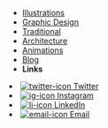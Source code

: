 - [Illustrations](illustrations)
- [Graphic Design](graphic-design)
- [Traditional](traditional)
- [Architecture](architecture)
- [Animations](animations)
- [Blog](https://sohkimsoh.medium.com/)
- **Links**
<!-- items with icons -->
<li onmouseover="handleIconHover(event)" onmouseout="handleIconHover(event)">
  <a href="https://twitter.com/sohkimsoh" target="_self">
    <img alt="twitter-icon" src="https://icongr.am/fontawesome/twitter.svg?color=4D4D4D&size=16">
    Twitter
  </a>
</li>
<li onmouseover="handleIconHover(event)" onmouseout="handleIconHover(event)">
  <a href="https://www.instagram.com/yunniemon/" target="_self">
    <img alt="ig-icon" src="https://icongr.am/fontawesome/instagram.svg?color=4D4D4D&size=16">
    Instagram
  </a>
</li>
<li onmouseover="handleIconHover(event)" onmouseout="handleIconHover(event)">
  <a href="https://www.linkedin.com/in/sohkim/" target="_self">
    <img alt="li-icon" src="https://icongr.am/fontawesome/linkedin.svg?color=4D4D4D&size=16">
    LinkedIn
  </a>
</li>
<li onmouseover="handleIconHover(event)" onmouseout="handleIconHover(event)">
  <a href="mailto:kimsohyun25@gmail.com" target="_self">
    <img alt="email-icon" src="https://icongr.am/clarity/email.svg?color=4D4D4D&size=16">
    Email
  </a>
</li>
